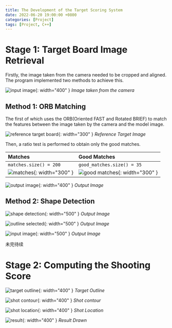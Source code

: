 ```yaml
---
title: The Development of the Target Scoring System
date: 2022-06-20 19:00:00 +0800
categories: [Project]
tags: [Project, C++]
---
```


# Stage 1: Target Board Image Retrieval

Firstly, the image taken from the camera needed to be cropped and aligned. The program implemented two methods to achieve this. 

![input image](/assets/img/resources/20220620_imgs/shot_1.JPG){: width="400" }
_Image taken from the camera_

## Method 1: ORB Matching

The first of which uses the ORB(Oriented FAST and Rotated BRIEF) to match the features between the image taken by the camera and the model image. 

![reference target board](/assets/img/resources/20220620_imgs/aligned_shot_0.JPG){: width="300" }
_Reference Target Image_

Then, a ratio test is performed to obtain only the good matches. 

| Matches                                                                       | Good Matches                                                                            |
| :---------------------------------------------------------------------------- | :-------------------------------------------------------------------------------------- |
| `matches.size() = 200`                                                        | `good_matches.size() = 35`                                                              |
| ![matches](/assets/img/resources/20220620_imgs/match_img.png){: width="300" } | ![good matches](/assets/img/resources/20220620_imgs/good_match_img.png){: width="300" } |

![output image](/assets/img/resources/20220620_imgs/warped_img.png){: width="400" }
_Output Image_


## Method 2: Shape Detection

![shape detection](/assets/img/resources/20220620_imgs/outline.png){: width="500" }
_Output Image_

![outline selected](/assets/img/resources/20220620_imgs/outline_selected.png){: width="500" }
_Output Image_

![input image](/assets/img/resources/20220620_imgs/outline_selected_input_img.png){: width="500" }
_Output Image_

未完待续


# Stage 2: Computing the Shooting Score

![target outline](/assets/img/resources/20220620_imgs/target_circle.png){: width="400" }
_Target Outline_

![shot contour](/assets/img/resources/20220620_imgs/shot_contour.png){: width="400" }
_Shot contour_

![shot location](/assets/img/resources/20220620_imgs/shot_location.png){: width="400" }
_Shot Location_

![result](/assets/img/resources/20220620_imgs/output.png){: width="400" }
_Result Drawn_